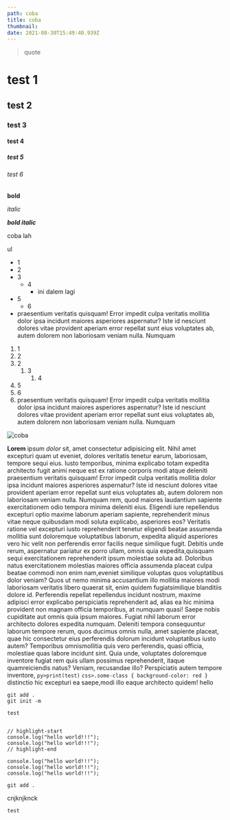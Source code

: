 ```yaml
---
path: coba
title: coba
thumbnail:
date: 2021-08-30T15:49:40.939Z
---
```


> quote

# test 1

## test 2

### test 3

#### test 4

##### test 5

###### test 6

**bold**

_italic_

**_bold italic_**

coba lah

ul

- 1
- 2
- 3
  - 4
    - ini dalem lagi
- 5
  - 6
- praesentium veritatis quisquam! Error impedit culpa veritatis mollitia dolor
  ipsa incidunt maiores asperiores aspernatur? Iste id nesciunt dolores vitae provident aperiam error repellat sunt eius voluptates ab, autem dolorem non laboriosam veniam nulla. Numquam

1. 1
2. 2
3. 2
   1. 3
      1. 4
4. 5
5. 6
6. praesentium veritatis quisquam! Error impedit culpa veritatis mollitia dolor
   ipsa incidunt maiores asperiores aspernatur? Iste id nesciunt dolores vitae provident aperiam error repellat sunt eius voluptates ab, autem dolorem non laboriosam veniam nulla. Numquam

![coba](http://localhost/image/1.jpg "coba")

**Lorem** ipsum _dolor_ sit, amet consectetur adipisicing elit. Nihil amet excepturi quam ut eveniet, dolores veritatis tenetur earum, laboriosam, tempore sequi eius. Iusto temporibus,
minima explicabo totam expedita architecto fugit animi neque est ex ratione corporis modi atque deleniti praesentium veritatis quisquam! Error impedit culpa veritatis mollitia dolor
ipsa incidunt maiores asperiores aspernatur? Iste id nesciunt dolores vitae provident aperiam error repellat sunt eius voluptates ab, autem dolorem non laboriosam veniam nulla. Numquam
rem, quod maiores laudantium sapiente exercitationem odio tempora minima deleniti eius. Eligendi iure repellendus excepturi optio maxime laborum aperiam sapiente, reprehenderit minus
vitae neque quibusdam modi soluta explicabo, asperiores eos? Veritatis ratione vel excepturi iusto reprehenderit tenetur eligendi beatae assumenda mollitia sunt doloremque voluptatibus
laborum, expedita aliquid asperiores vero hic velit non perferendis error facilis neque similique fugit. Debitis unde rerum, aspernatur pariatur ex porro ullam, omnis quia expedita,quisquam sequi exercitationem reprehenderit ipsum molestiae soluta ad. Doloribus natus exercitationem molestias maiores officia assumenda placeat culpa beatae commodi non enim nam,eveniet similique voluptas quos voluptatibus dolor veniam? Quos ut nemo minima accusantium illo mollitia maiores modi laboriosam veritatis libero quaerat sit, enim quidem fugiatsimilique blanditiis dolore id. Perferendis repellat repellendus incidunt nostrum, maxime adipisci error explicabo perspiciatis reprehenderit ad, alias ea hic minima provident non
magnam officia temporibus, at numquam quasi! Saepe nobis cupiditate aut omnis quia ipsum maiores. Fugiat nihil laborum error architecto dolores expedita numquam. Deleniti tempora
consequuntur laborum tempore rerum, quos ducimus omnis nulla, amet sapiente placeat, quae hic consectetur eius perferendis dolorum incidunt voluptatibus iusto autem? Temporibus omnismollitia quis vero perferendis, quasi officia, molestiae quas labore incidunt sint. Quia unde, voluptates doloremque inventore fugiat rem quis ullam possimus reprehenderit, itaque quamreiciendis natus? Veniam, recusandae illo? Perspiciatis autem tempore inventore, `py>print(test)` `css>.some-class { background-color: red }` distinctio hic excepturi ea saepe,modi illo eaque architecto quidem! hello

```gitattributes
git add .
git init -m
```

`test`

```jsx{numberLines: true}

// highlight-start
console.log("hello world!!!");
console.log("hello world!!!");
// highlight-end

console.log("hello world!!!");
console.log("hello world!!!");
console.log("hello world!!!");
```

```shell
git add .
```

cnjknjknck

<code>test</code>

